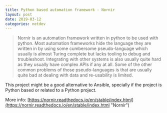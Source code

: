 ```yaml
---
title: Python based automation framework - Nornir
layout: post
date: 2019-03-12
categories: netdev
---
```

> Nornir is an automation framework written in python to be used with python. Most automation frameworks hide the language they are written in by using some cumbersome pseudo-language which usually is almost Turing complete but lacks tooling to debug and troubleshoot. Integrating with other systems is also usually quite hard as they usually have complex APIs if any at all. Some of the other common problems of those pseudo-languages is that are usually quite bad at dealing with data and re-usability is limited.

This project might be a good alternative to Ansible, specially if the project is Python based or related to a Python project. 

More info: [https://nornir.readthedocs.io/en/stable/index.html](https://nornir.readthedocs.io/en/stable/index.html "Nornir")